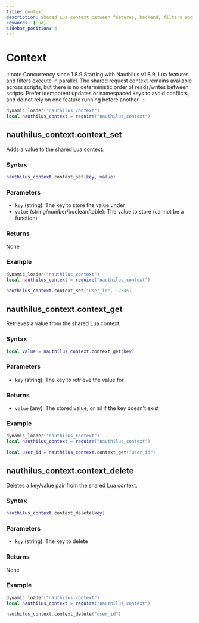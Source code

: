 ```yaml
---
title: Context
description: Shared Lua context between features, backend, filters and actions
keywords: [Lua]
sidebar_position: 4
---
```

# Context

:::note Concurrency since 1.8.9
Starting with Nauthilus v1.8.9, Lua features and filters execute in parallel. The shared request context remains available across scripts, but there is no deterministic order of reads/writes between scripts. Prefer idempotent updates or namespaced keys to avoid conflicts, and do not rely on one feature running before another.
:::

```lua
dynamic_loader("nauthilus_context")
local nauthilus_context = require("nauthilus_context")
```

## nauthilus\_context.context\_set

Adds a value to the shared Lua context.

### Syntax

```lua
nauthilus_context.context_set(key, value)
```

### Parameters

- `key` (string): The key to store the value under
- `value` (string/number/boolean/table): The value to store (cannot be a function)

### Returns

None

### Example

```lua
dynamic_loader("nauthilus_context")
local nauthilus_context = require("nauthilus_context")

nauthilus_context.context_set("user_id", 12345)
```

## nauthilus\_context.context\_get

Retrieves a value from the shared Lua context.

### Syntax

```lua
local value = nauthilus_context.context_get(key)
```

### Parameters

- `key` (string): The key to retrieve the value for

### Returns

- `value` (any): The stored value, or nil if the key doesn't exist

### Example

```lua
dynamic_loader("nauthilus_context")
local nauthilus_context = require("nauthilus_context")

local user_id = nauthilus_context.context_get("user_id")
```

## nauthilus\_context.context\_delete

Deletes a key/value pair from the shared Lua context.

### Syntax

```lua
nauthilus_context.context_delete(key)
```

### Parameters

- `key` (string): The key to delete

### Returns

None

### Example

```lua
dynamic_loader("nauthilus_context")
local nauthilus_context = require("nauthilus_context")

nauthilus_context.context_delete("user_id")
```

